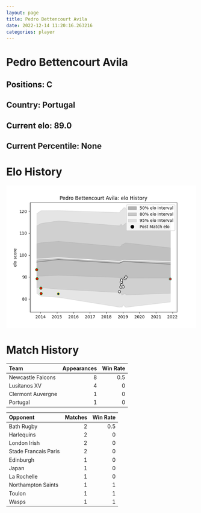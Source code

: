 ```yaml
---  
layout: page  
title: Pedro Bettencourt Avila  
date: 2022-12-14 11:20:16.263216  
categories: player  
---
```

# Pedro Bettencourt Avila

## Positions: C

## Country: Portugal

## Current elo: 89.0

## Current Percentile: None

# Elo History


![elo history](history_PedroBettencourtAvila.png)
# Match History


| Team              |   Appearances |   Win Rate |
|:------------------|--------------:|-----------:|
| Newcastle Falcons |             8 |        0.5 |
| Lusitanos XV      |             4 |        0   |
| Clermont Auvergne |             1 |        0   |
| Portugal          |             1 |        0   |

| Opponent             |   Matches |   Win Rate |
|:---------------------|----------:|-----------:|
| Bath Rugby           |         2 |        0.5 |
| Harlequins           |         2 |        0   |
| London Irish         |         2 |        0   |
| Stade Francais Paris |         2 |        0   |
| Edinburgh            |         1 |        0   |
| Japan                |         1 |        0   |
| La Rochelle          |         1 |        0   |
| Northampton Saints   |         1 |        1   |
| Toulon               |         1 |        1   |
| Wasps                |         1 |        1   |
